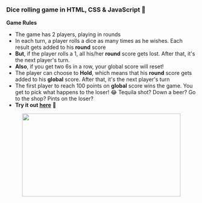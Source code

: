 ### Dice rolling game in HTML, CSS &amp; JavaScript 🎲

**Game Rules**
- The game has 2 players, playing in rounds
- In each turn, a player rolls a dice as many times as he wishes. Each result gets added to his **round** score
- **But**, if the player rolls a 1, all his/her **round** score gets lost. After that, it's the next player's turn.
- **Also**, if you get two 6s in a row, your global score will reset!
- The player can choose to **Hold**, which means that his **round** score gets added to his **global** score. After that, it's the next player's turn
- The first player to reach 100 points on **global** score wins the game. You get to pick what happens to the loser! 😂 Tequila shot? Down a beer? Go to the shop? Pints on the loser?
- **Try it out [here](https://mostmojo.github.io/dice-roll/)** 🚀

<p align="center">
  <img width="420" height="220" src="https://res.cloudinary.com/mostmojo/image/upload/v1560334213/dice.png">
</p>
